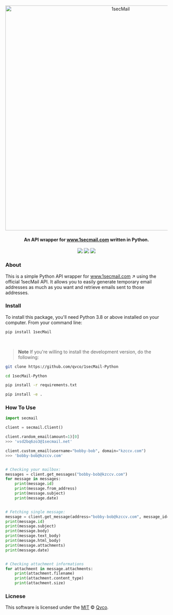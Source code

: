 <p align="center">
  <br>
  <img src="https://github.com/qvco/1secMail-Python/assets/77382767/fde69c1a-b95f-4d78-af1a-2dca315204bc" alt="1secMail" width="700">
<!--   <br>
  1secMail for Python
  <br> -->
</p>

<h4 align="center">An API wrapper for <a href="https://www.1secmail.com/" target="_blank">www.1secmail.com</a> written in Python.</h4>

  <p align="center">
    <img src="https://img.shields.io/github/release/qvco/1secMail-Python">
    <img src="https://img.shields.io/badge/python-3.8-blue.svg">
    <img src="https://img.shields.io/badge/License-MIT-blue.svg">
  </p>

### About

This is a simple Python API wrapper for www.1secmail.com ↗ using the official 1secMail API. It allows you to easily generate temporary email addresses as much as you want and retrieve emails sent to those addresses.

### Install

To install this package, you'll need Python 3.8 or above installed on your computer. From your command line:

```bash
pip install 1secMail
```

<br>

> **Note**
> If you're willing to install the development version, do the following:

```bash
git clone https://github.com/qvco/1secMail-Python

cd 1secMail-Python

pip install -r requirements.txt

pip install -e .
```

### How To Use

```python
import secmail

client = secmail.Client()

client.random_email(amount=1)[0]
>>> 'vsd2bq6zo3@1secmail.net'

client.custom_email(username="bobby-bob", domain="kzccv.com")
>>> 'bobby-bob@kzccv.com'


# Checking your mailbox:
messages = client.get_messages("bobby-bob@kzccv.com")
for message in messages:
    print(message.id)
    print(message.from_address)
    print(message.subject)
    print(message.date)


# Fetching single message:
message = client.get_message(address="bobby-bob@kzccv.com", message_id=235200687)
print(message.id)
print(message.subject)
print(message.body)
print(message.text_body)
print(message.html_body)
print(message.attachments)
print(message.date)


# Checking attachment informations
for attachment in message.attachments:
    print(attachment.filename)
    print(attachment.content_type)
    print(attachment.size)
```

### Licnese

This software is licensed under the [MIT](https://github.com/qvco/1secMail-Python/blob/master/LICENSE) © [Qvco](https://github.com/qvco).
